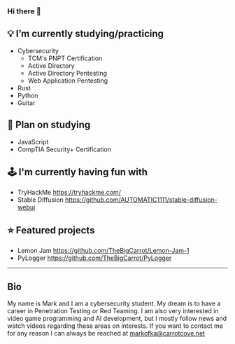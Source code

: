 ### Hi there 👋

## 💡 I’m currently studying/practicing
- Cybersecurity
  - TCM's PNPT Certification
  - Active Directory
  - Active Directory Pentesting
  - Web Application Pentesting
- Rust
- Python
- Guitar

## 🌱 Plan on studying
- JavaScript
- CompTIA Security+ Certification

## 🕹 I'm currently having fun with
- TryHackMe https://tryhackme.com/
- Stable Diffusion https://github.com/AUTOMATIC1111/stable-diffusion-webui

## ⭐ Featured projects
- Lemon Jam https://github.com/TheBigCarrot/Lemon-Jam-1
- PyLogger https://github.com/TheBigCarrot/PyLogger

---

## Bio
My name is Mark and I am a cybersecurity student. My dream is to have a career in Penetration Testing or Red Teaming. I am also very interested in video game programming and AI development, but I mostly follow news and watch videos regarding these areas on interests. If you want to contact me for any reason I can always be reached at markofka@carrotcove.net
